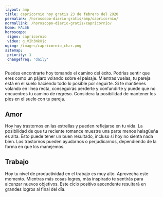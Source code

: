 ```yaml
---
layout: amp
title: capricornio hoy gratis 23 de febrero del 2020 
permalink: /horoscopo-diario-gratis/amp/capricornio/
normallink: /horoscopo-diario-gratis/capricornio/
home: FALSE
horoscopo:
 signo: capricornio
 video: g_VIh3NkXjc
ogimg: /images/capricornio_char.png
sitemap:
 priority: 1
 changefreq: 'daily'
---
```



Puedes encontrarte hoy tomando el camino del éxito. Podrías sentir que eres como un pájaro volando sobre el paisaje. Mientras vuelas, tu pareja está en el suelo haciendo todo lo posible por seguirte. Si te mantienes volando en línea recta, conseguirás perderte y confundirte y puede que no encuentres tu camino de regreso. Considera la posibilidad de mantener los pies en el suelo con tu pareja.

## Amor

Hoy hay trastornos en las estrellas y pueden reflejarse en tu vida. La posibilidad de que tu reciente romance muestre una parte menos halagüeña es alta. Esto puede tener un buen resultado, incluso si hoy no sienta nada bien. Los trastornos pueden ayudarnos o perjudicarnos, dependiendo de la forma en que los manejemos.

## Trabajo

Hoy tu nivel de productividad en el trabajo es muy alto. Aprovecha este momento. Mientras más cosas logres, más inspirado te sentirás para alcanzar nuevos objetivos. Este ciclo positivo ascendente resultará en grandes logros al final del día.